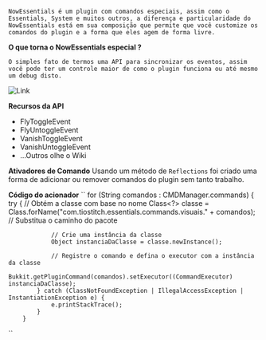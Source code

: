 `NowEssentials é um plugin com comandos especiais, assim como o Essentials, System e muitos outros, a diferença e particularidade do NowEssentials
está em sua composição que permite que você customize os comandos do plugin e a forma que eles agem de forma livre.`

**O que torna o NowEssentials especial ?**

 ``O simples fato de termos uma API para sincronizar os eventos,
 assim você pode ter um controle maior de como o plugin funciona
 ou até mesmo um debug disto.``

![Link](https://imgur.com/XTAqGHq.png)
 
 **Recursos da API**
 - FlyToggleEvent
 - FlyUntoggleEvent
 - VanishToggleEvent
 - VanishUntoggleEvent
 - ...Outros olhe o Wiki

**Ativadores de Comando**
Usando um método de ``Reflections`` foi criado uma forma de
adicionar ou remover comandos do plugin sem tanto trabalho.

**Código do acionador**
``
        for (String comandos : CMDManager.commands) {
            try {
                // Obtém a classe com base no nome
                Class<?> classe = Class.forName("com.tiostitch.essentials.commands.visuais." + comandos); // Substitua o caminho do pacote

                // Crie uma instância da classe
                Object instanciaDaClasse = classe.newInstance();

                // Registre o comando e defina o executor com a instância da classe
                Bukkit.getPluginCommand(comandos).setExecutor((CommandExecutor) instanciaDaClasse);
            } catch (ClassNotFoundException | IllegalAccessException | InstantiationException e) {
                e.printStackTrace();
            }
        }
``
